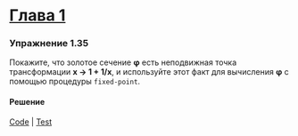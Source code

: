 # [Глава 1](../index.md#Глава-1-Построение-абстракций-с-помощью-процедур)

### Упражнение 1.35
Покажите, что золотое сечение **φ**  есть неподвижная точка трансформации **x → 1 + 1/x**, и используйте этот факт для вычисления **φ** с помощью процедуры `fixed-point`.

#### Решение
[Code](../../src/sicp/chapter01/1_35.clj) | [Test](../../test/sicp/chapter01/1_35_test.clj)
